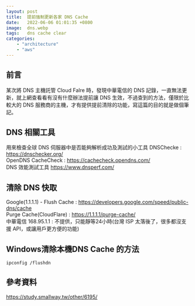 ```yaml
---
layout: post
title:  提前強制更新各家 DNS Cache 
date:   2022-06-06 01:01:35 +0800
image:  dns.webp
tags:   dns cache clear 
categories: 
    - "architecture"
    - "aws"
---
```

## 前言
某次將 DNS 主機託管 Cloud Falre 時，發現中華電信的 DNS 記錄，一直無法更新，就上網查看看有沒有什麼辦法提前讓 DNS 生效，不過查到的方法，僅限於比較大的 DNS 服務商的主機，才有提供提前清除的功能，寫這篇的目的就是做個筆記。

## DNS 相關工具
用來檢查全球 DNS 伺服器中是否能夠解析成功及測試的小工具
DNSChecke : https://dnschecker.org/  
OpenDNS CacheCheck : https://cachecheck.opendns.com/  
DNS 效能測試工具 https://www.dnsperf.com/  

## 清除 DNS 快取
Google(1.1.1.1) - Flush Cache : https://developers.google.com/speed/public-dns/cache  
Purge Cache(CloudFlare) : https://1.1.1.1/purge-cache/  
中華電信 168.95.1.1 : 不提供，只能靜等24小時(台灣 ISP 太落後了，很多都沒支援 API，或讓用戶更方便的功能)  

## Windows清除本機DNS Cache 的方法

```
ipconfig /flushdn
```

## 參考資料
https://study.smallway.tw/other/6195/